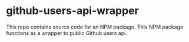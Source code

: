 # github-users-api-wrapper
This repo contains source code for an NPM package. This NPM package functions as a wrapper to public Github users api. 
